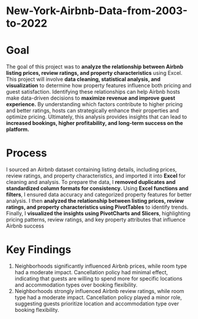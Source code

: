 # New-York-Airbnb-Data-from-2003-to-2022

# Goal

The goal of this project was to **analyze the relationship between Airbnb listing prices, review ratings, and property characteristics** using Excel. This project will involve **data cleaning, statistical analysis, and visualization** to determine how property features influence both pricing and guest satisfaction. Identifying these relationships can help Airbnb hosts make data-driven decisions to **maximize revenue and improve guest experience.** By understanding which factors contribute to higher pricing and better ratings, hosts can strategically enhance their properties and optimize pricing. Ultimately, this analysis provides insights that can lead to **increased bookings, higher profitability, and long-term success on the platform.**


# Process

I sourced an Airbnb dataset containing listing details, including prices, review ratings, and property characteristics, and imported it into **Excel** for cleaning and analysis. To prepare the data, I **removed duplicates and standardized column formats for consistency.** Using **Excel functions and filters**, I ensured data accuracy and categorized property features for better analysis. I then **analyzed the relationship between listing prices, review ratings, and property characteristics using PivotTables** to  identify trends. Finally, I **visualized the insights using PivotCharts and Slicers**, highlighting pricing patterns, review ratings, and key property attributes that influence Airbnb success


# Key Findings

1. Neighborhoods significantly influenced Airbnb prices, while room type had a moderate impact. Cancellation policy had minimal effect, indicating that guests are willing to spend more for specific locations and accommodation types over booking flexibility.
2. Neighborhoods strongly influenced Airbnb review ratings, while room type had a moderate impact. Cancellation policy played a minor role, suggesting guests prioritize location and accommodation type over booking flexibility.
